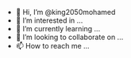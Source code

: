- 👋 Hi, I’m @king2050mohamed
- 👀 I’m interested in ...
- 🌱 I’m currently learning ...
- 💞️ I’m looking to collaborate on ...
- 📫 How to reach me ...

<!---
king2050mohamed/king2050mohamed is a ✨ special ✨ repository because its `README.md` (this file) appears on your GitHub profile.
You can click the Preview link to take a look at your changes.
--->
